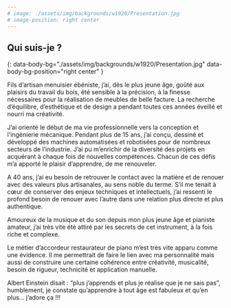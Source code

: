 ```yaml
---
# image: ./assets/img/backgrounds/w1920/Presentation.jpg
# image-position: right center
---
```


## Qui suis-je ?
{: data-body-bg="./assets/img/backgrounds/w1920/Presentation.jpg" data-body-bg-position="right center" }

Fils d’artisan menuisier ébéniste, j’ai, dès le plus jeune âge, goûté aux plaisirs du travail du bois, été sensible à la précision, à la finesse nécessaires pour la réalisation de meubles de belle facture. La recherche d’équilibre, d’esthétique et de design a pendant toutes ces années éveillé et nourri ma créativité. 

J’ai orienté le début de ma vie professionnelle vers la conception et l'ingénierie mécanique. Pendant plus de 15 ans, j’ai conçu, dessiné et développé des machines automatisées et robotisées pour de nombreux secteurs de l’industrie. J’ai pu m’enrichir de la diversité des projets en acquérant à chaque fois de nouvelles compétences. Chacun de ces défis m’a apporté le plaisir d’apprendre, de me renouveler.

A 40 ans, j’ai eu besoin de retrouver le contact avec la matière et de renouer avec des valeurs plus artisanales, au sens noble du terme. S’il me tenait à cœur de conserver des enjeux techniques et intellectuels, j’ai ressenti le profond besoin de renouer avec l’autre dans une relation plus directe et plus authentique.

Amoureux de la musique et du son depuis mon plus jeune âge et pianiste amateur, j’ai très vite été attiré par les secrets de cet instrument, à la fois riche et complexe. 

Le métier d’accordeur restaurateur de piano m’est très vite apparu comme une évidence. Il me permettrait de faire le lien avec ma personnalité mais aussi de construire une certaine cohérence entre créativité, musicalité, besoin de rigueur, technicité et application manuelle. 

Albert Einstein disait : “plus j’apprends et plus je réalise que je ne sais pas”, humblement, je constate qu’apprendre à tout âge est fabuleux et qu’en plus… j’adore ça !!!

